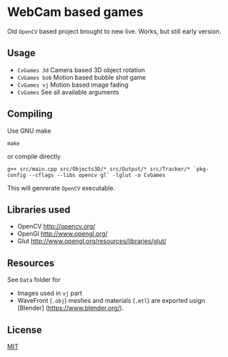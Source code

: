 WebCam based games
==================

Old `OpenCV` based project brought to new live.
Works, but still early version.

Usage
-----

 * `CvGames 3d` Camera based 3D object rotation
 * `CvGames bob` Motion based bubble shot game
 * `CvGames vj` Motion based image fading
 * `CvGames` See all available arguments

Compiling
---------

Use GNU make

```
make
```

or compile directly

```
g++ src/main.cpp src/Objects3D/* src/Output/* src/Tracker/* `pkg-config --cflags --libs opencv gl` -lglut -o CvGames
```

This will genrerate `OpenCV` executable.
    
Libraries used
--------------

 * OpenCV http://opencv.org/
 * OpenGl http://www.opengl.org/
 * Glut http://www.opengl.org/resources/libraries/glut/
    
Resources
---------

See `Data` folder for

 * Images used in `vj` part
 * WaveFront (`.obj`) meshes and materials (`.mtl`) are exported usign [Blender] (https://www.blender.org/).

License
-------

[MIT](LICENSE)

